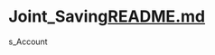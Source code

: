 # Joint_Saving[README.md](https://github.com/brianhabana/Joint_Savings_Account/files/6990054/README.md)
s_Account
